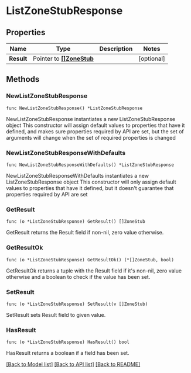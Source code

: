 # ListZoneStubResponse

## Properties

Name | Type | Description | Notes
------------ | ------------- | ------------- | -------------
**Result** | Pointer to [**[]ZoneStub**](ZoneStub.md) |  | [optional] 

## Methods

### NewListZoneStubResponse

`func NewListZoneStubResponse() *ListZoneStubResponse`

NewListZoneStubResponse instantiates a new ListZoneStubResponse object
This constructor will assign default values to properties that have it defined,
and makes sure properties required by API are set, but the set of arguments
will change when the set of required properties is changed

### NewListZoneStubResponseWithDefaults

`func NewListZoneStubResponseWithDefaults() *ListZoneStubResponse`

NewListZoneStubResponseWithDefaults instantiates a new ListZoneStubResponse object
This constructor will only assign default values to properties that have it defined,
but it doesn't guarantee that properties required by API are set

### GetResult

`func (o *ListZoneStubResponse) GetResult() []ZoneStub`

GetResult returns the Result field if non-nil, zero value otherwise.

### GetResultOk

`func (o *ListZoneStubResponse) GetResultOk() (*[]ZoneStub, bool)`

GetResultOk returns a tuple with the Result field if it's non-nil, zero value otherwise
and a boolean to check if the value has been set.

### SetResult

`func (o *ListZoneStubResponse) SetResult(v []ZoneStub)`

SetResult sets Result field to given value.

### HasResult

`func (o *ListZoneStubResponse) HasResult() bool`

HasResult returns a boolean if a field has been set.


[[Back to Model list]](../README.md#documentation-for-models) [[Back to API list]](../README.md#documentation-for-api-endpoints) [[Back to README]](../README.md)



